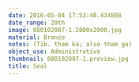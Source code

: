 ```yaml
---
date: 2016-05-04 17:53:48.434808
date_range: 20th
image: 080102007-1.2000x2000.jpg
material: Bronze
notes: (Tib. tham ka; also tham ga)
object_use: Administrative
thumbnail: 080102007-1.preview.jpg
title: Seal
---
```


